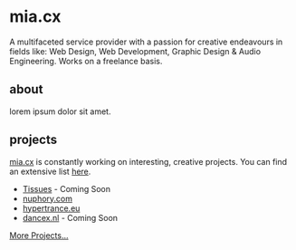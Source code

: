 # mia.cx

A multifaceted service provider with a passion for creative endeavours in fields like: Web Design, Web Development, Graphic Design & Audio Engineering.
Works on a freelance basis.

## about

<!-- TODO
    Write a bio about mia.cx and Mia Riezebos
 -->

lorem ipsum dolor sit amet.

## projects

[mia.cx](https://mia.cx) is constantly working on interesting, creative projects. You can find an extensive list [here](./PROJECTS.md).

- [Tissues](https://github.com/mia-cx/tissues) - Coming Soon
- [nuphory.com](https://nuphory.com)
- [hypertrance.eu](https://hypertrance.eu)
- [dancex.nl](https://github.com/dance-xperience/dancex) - Coming Soon

[More Projects...](./PROJECTS.md)

